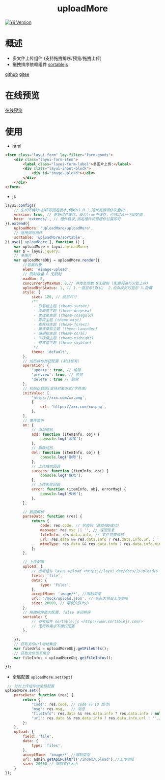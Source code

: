 <h1 align="center">uploadMore
</h1>

<a href="https://github.com/layui/layui" rel="nofollow"><img src="https://img.shields.io/badge/layui-^2.8.17-red.svg?maxAge=2592000" alt="Yii Version" data-canonical-src="https://img.shields.io/badge/yii-~2.0.14-red.svg?maxAge=2592000" style="max-width: 100%;"></a>
# 概述
- 多文件上传组件 (支持拖拽排序/预览/拖拽上传)
- 拖拽排序依赖组件 [sortablejs](http://www.sortablejs.com/)

[github](https://github.com/vartruexuan/upload-more)
[gitee](https://gitee.com/vartruexuan/upload-more)

# 在线预览
[在线预览](https://stackblitz.com/edit/stackblitz-starters-s7w41y?file=index.html)
# 使用
- html
```html
<form class="layui-form" lay-filter="form-goods">
    <div class="layui-form-item">
        <label class="layui-form-label">多图片上传:</label>
        <div class="layui-input-block">
            <div id="image-upload"></div>
        </div>
    </div>
</form>
```
- js
```javascript
layui.config({
    // 生成环境时:前填写固定版本,例如v1.0.1,迭代发版请依次叠加..
    version: true, // 更新组件缓存，设为true不缓存，也可以设一个固定值
    base: 'extends/', // 组件目录,指定组件项目组件位置即可
}).extend({
    uploadMore: 'uploadMore/uploadMore',
    // 拖拽排序组件
    sortable: 'uploadMore/sortable',
}).use(['uploadMore'], function () {
    var uploadMore = layui.uploadMore;
    var $ = layui.jquery;
    // 多图片
    var uploadMoreObj = uploadMore.render({
        //容器对象
        elem: '#image-upload',
        // 限制数量 0 无限制
        maxNum: 5,
        concurrencyMaxNum: 0,// 并发处理数 0无限制 (配置将进行分批上传)
        uploadBtnStatus: 1, // 1.一直显示(默认)  2.没有成员时显示 3.隐藏
        style: {
            size: 120, // 成员尺寸
            /**
             - 日落橙主题 (theme-sunset)
             - 深海蓝主题 (theme-deepsea)
             - 玫瑰金主题 (theme-rosegold)
             - 雾灰主题 (theme-mist)
             - 森林绿主题 (theme-forest)
             - 薰衣草紫主题 (theme-lavender)
             - 珊瑚橙主题 (theme-coral)
             - 午夜紫主题 (theme-midnight)
             - 苍穹蓝主题 (theme-skyblue)
             */
            theme: 'default', 
        },
        // 成员操作按钮配置 (默认都有)
        operation: {
            'update': true, // 编辑
            'preview': true, // 预览
            'delete': true // 删除
        },
        // 初始化数据(支持对象方式/字符串)
        initValue: [
            'https://xxx.com/xx.png',
            {
                url: 'https://xxx.com/xx.png',
            },
        ],
        // 事件监听
        on: {
            // 添加成员
            add: function (itemInfo, obj) {
                console.log('添加');
            },
            // 删除成员
            del: function (itemInfo, obj) {
                console.log('删除');
            },
            // 上传成功回调
            success: function (itemInfo, obj) {
                console.log('成功');
            },
            // 上传失败回调
            error: function (itemInfo, obj, errorMsg) {
                console.log('失败');
            },
        },

        // 数据解析
        parseData: function (res) {
            return {
                code: res.code, // 状态码（此处按0成功）
                message: res.msg || '', // 返回信息
                fileInfo: res.data.info, // 文件完整信息
                url: res.data && res.data.info ? res.data.info.url : '', // 文件地址
                mimeType: res.data && res.data.info ? res.data.info.mimeType : '', // 文件mime类型
            };
        },

        // 上传配置
        upload: {
            // 参考组件 layui.upload <https://layui.dev/docs/2/upload/>
            field: 'file',
            data: {
                type: 'files',
            },
            acceptMime: 'image/*', //限制类型
            url: '/mock/upload.json', // 实际为项目上传地址
            size: 20000, // 限制文件大小
        },
        // 拖拽排序能力配置, false 关闭排序
        sortable: {
            // 参考组件 sortable.js <http://www.sortablejs.com/>
            // 无特殊需求不建议配置
        },

    });
    // 获取文件url地址集合
    var fileUrls = uploadMoreObj.getFileUrls();
    // 获取文件信息集合
    var fileInfos = uploadMoreObj.getFileInfos();

});

```
- 全局配置  `uploadMore.set(opt)`
```javascript
 // 针对上传组件做全局配置
uploadMore.set({
    parseData: function (res) {
        return {
            "code": res.code, // code 码 (0 成功)
            "msg": res.msg,   // 消息
            "fileInfo": res.data && res.data.info ? res.data.info : null,  // 数据
            "url": res.data && res.data.info ? res.data.info.url : '',// 图片地址
        };
    },
    upload: {
        field: 'file',
        data: {
            type: 'files',
        },
        acceptMime: 'image/*',//限制类型
        url: admin.getApiFullUrl('/index/upload'),//上传地址
        size: 20000,// 限制文件大小
    }
});
```

